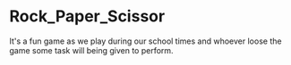 # Rock_Paper_Scissor
It's a fun game as we play during our school times and whoever loose the game some task will being given to perform. 
